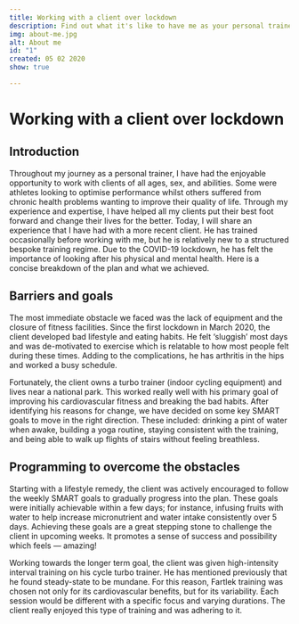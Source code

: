 ```yaml
---
title: Working with a client over lockdown
description: Find out what it's like to have me as your personal trainer
img: about-me.jpg
alt: About me
id: "1"
created: 05 02 2020
show: true

---
```

# Working with a client over lockdown

## Introduction

Throughout my journey as a personal trainer, I have had the enjoyable opportunity to work with clients of all ages, sex, and abilities. Some were athletes looking to optimise performance whilst others suffered from chronic health problems wanting to improve their quality of life. Through my experience and expertise, I have helped all my clients put their best foot forward and change their lives for the better. Today, I will share an experience that I have had with a more recent client. He has trained occasionally before working with me, but he is relatively new to a structured bespoke training regime. Due to the COVID-19 lockdown, he has felt the importance of looking after his physical and mental health. Here is a concise breakdown of the plan and what we achieved.

## Barriers and goals

The most immediate obstacle we faced was the lack of equipment and the closure of fitness facilities. Since the first lockdown in March 2020, the client developed bad lifestyle and eating habits. He felt ‘sluggish’ most days and was de-motivated to exercise which is relatable to how most people felt during these times. Adding to the complications, he has arthritis in the hips and worked a busy schedule.

Fortunately, the client owns a turbo trainer (indoor cycling equipment) and lives near a national park. This worked really well with his primary goal of improving his cardiovascular fitness and breaking the bad habits. After identifying his reasons for change, we have decided on some key SMART goals to move in the right direction. These included: drinking a pint of water when awake, building a yoga routine, staying consistent with the training, and being able to walk up flights of stairs without feeling breathless.

## Programming to overcome the obstacles

Starting with a lifestyle remedy, the client was actively encouraged to follow the weekly SMART goals to gradually progress into the plan. These goals were initially achievable within a few days; for instance, infusing fruits with water to help increase micronutrient and water intake consistently over 5 days. Achieving these goals are a great stepping stone to challenge the client in upcoming weeks. It promotes a sense of success and possibility which feels — amazing!

Working towards the longer term goal, the client was given high-intensity interval training on his cycle turbo trainer. He has mentioned previously that he found steady-state to be mundane. For this reason, Fartlek training was chosen not only for its cardiovascular benefits, but for its variability. Each session would be different with a specific focus and varying durations. The client really enjoyed this type of training and was adhering to it.